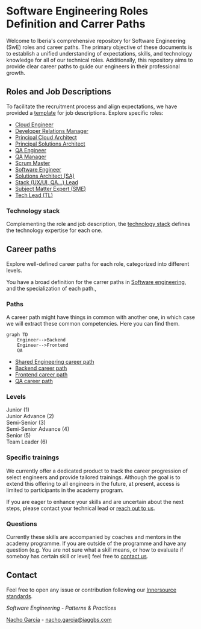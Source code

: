 # Software Engineering Roles Definition and Carrer Paths

Welcome to Iberia's comprehensive repository for Software Engineering (SwE) roles and career paths. The primary objective of these documents is to establish a unified understanding of expectations, skills, and technology knowledge for all of our technical roles. Additionally, this repository aims to provide clear career paths to guide our engineers in their professional growth.

## Roles and Job Descriptions

To facilitate the recruitment process and align expectations, we have provided a [template](./job_descriptions/README.md) for job descriptions.
Explore specific roles:

- [Cloud Engineer](./job_descriptions/cloud_engineer.md)
- [Developer Relations Manager](./job_descriptions/devrel.md)
- [Principal Cloud Architect](./job_descriptions/principal_cloud_architect.md)
- [Principal Solutions Architect](./job_descriptions/principal_solutions_architect.md)
- [QA Engineer](./job_descriptions/qa_engineer.md)
- [QA Manager](./job_descriptions/qa_manager.md)
- [Scrum Master](./job_descriptions/scrum_master.md)
- [Software Engineer](./job_descriptions/software_engineer.md)
- [Solutions Architect (SA)](./job_descriptions/solution_architect.md)
- [Stack (UX/UI, QA...) Lead ](./job_descriptions/stack_lead.md)
- [Subject Matter Expert (SME)](./job_descriptions/subject_matter_expert.md)
- [Tech Lead (TL)](./job_descriptions/tech_lead.md)

### Technology stack

Complementing the role and job description, the [technology stack](./technology_stack.md) defines the technology expertise for each one.

## Career paths

Explore well-defined career paths for each role, categorized into different levels.

You have a broad definition for the carrer paths in [Software engineering](swe_competency_matrix.md), and the specialization of each path.,

### Paths

A career path might have things in common with another one, in which case we will extract these common competencies. Here you can find them.

```mermaid
graph TD
    Engineer-->Backend
    Engineer-->Frontend
    QA
```

- [Shared Engineering career path](./career_paths/shared_engineer.md)
- [Backend career path](./career_paths/backend.md)
- [Frontend career path](./career_paths/frontend.md)
- [QA career path](./career_paths/qa.md)

### Levels

Junior (1)  
Junior Advance (2)  
Semi-Senior (3)  
Semi-Senior Advance (4)  
Senior (5)   
Team Leader (6)

### Specific trainings

We currently offer a dedicated product to track the career progression of select engineers and provide tailored trainings. Although the goal is to extend this offering to all engineers in the future, at present, access is limited to participants in the academy program.

If you are eager to enhance your skills and are uncertain about the next steps, please contact your technical lead or [reach out to us](#contact).

### Questions

Currently these skills are accompanied by coaches and mentors in the academy programme. If you are outside of the programme and have any question (e.g. You are not sure what a skill means, or how to evaluate if someboy has certain skill or level) feel free to [contact us](#contact).

## Contact

Feel free to open any issue or contribution following our [Innersource standards](https://github.com/Iberia-Ent/software-engineering--innersource--standards).

*Software Engineering - Patterns & Practices*

[Nacho García](https://github.com/nachogarcia) - nacho.garcia@iaggbs.com
